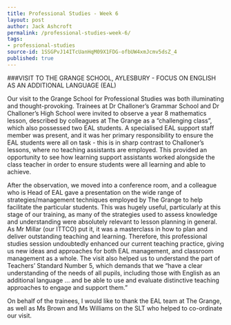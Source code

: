 ```yaml
---
title: Professional Studies - Week 6
layout: post
author: Jack Ashcroft
permalink: /professional-studies-week-6/
tags:
- professional-studies
source-id: 1SSGPvJ14ITcUanHqM09X1FDG-ofbUW4xmJcmv5dsZ_4
published: true
---
```

###VISIT TO THE GRANGE SCHOOL, AYLESBURY - FOCUS ON ENGLISH AS AN ADDITIONAL LANGUAGE (EAL)

Our visit to the Grange School for Professional Studies was both illuminating and thought-provoking. Trainees at Dr Challoner’s Grammar School and Dr Challoner’s High School were invited to observe a year 8 mathematics lesson, described by colleagues at The Grange as a “challenging class”, which also possessed two EAL students. A specialised EAL support staff member was present, and it was her primary responsibility to ensure the EAL students were all on task - this is in sharp contrast to Challoner’s lessons, where no teaching assistants are employed.  This provided an opportunity to see how learning support assistants worked alongside the class teacher in order to ensure students were all learning and able to achieve.

After the observation, we moved into a conference room, and a colleague who is Head of EAL gave a presentation on the wide range of strategies/management techniques employed by The Grange to help facilitate the particular students. This was hugely useful, particularly at this stage of our training, as many of the strategies used to assess knowledge and understanding were absolutely relevant to lesson planning in general.  As Mr Millar (our ITTCO) put it, it was a masterclass in how to plan and deliver outstanding teaching and learning.  Therefore, this professional studies session undoubtedly enhanced our current teaching practice, giving us new ideas and approaches for both EAL management, and classroom management as a whole.  The visit also helped us to understand the part of Teachers’ Standard Number 5, which demands that we “have a clear understanding of the needs of all pupils, including those with English as an additional language … and be able to use and evaluate distinctive teaching approaches to engage and support them.”

On behalf of the trainees, I would like to thank the EAL team at The Grange, as well as Ms Brown and Ms Williams on the SLT who helped to co-ordinate our visit.